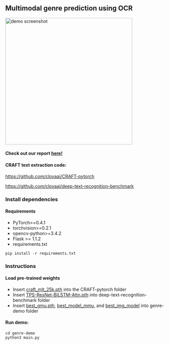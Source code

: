 ## Multimodal genre prediction using OCR

<img width="400" alt="demo screenshot" src="https://i.imgur.com/d8jPKiQ.png">

#### Check out our report [here!](https://drive.google.com/file/d/19ySTARAyFvvEzT6L19BA7aWQHJWqrLGU/view?usp=sharing)

#### CRAFT text extraction code: 

https://github.com/clovaai/CRAFT-pytorch

https://github.com/clovaai/deep-text-recognition-benchmark


### Install dependencies
#### Requirements
- PyTorch>=0.4.1
- torchvision>=0.2.1
- opencv-python>=3.4.2
- Flask >= 1.1.2
- requirements.txt
```
pip install -r requirements.txt
```

### Instructions
#### Load pre-trained weights
- Insert [craft_mlt_25k.pth](https://drive.google.com/file/d/1Jk4eGD7crsqCCg9C9VjCLkMN3ze8kutZ/view) into the CRAFT-pytorch folder
- Insert [TPS-ResNet-BiLSTM-Attn.pth](https://drive.google.com/file/d/1b59rXuGGmKne1AuHnkgDzoYgKeETNMv9/view?usp=sharing) into deep-text-recognition-benchmark folder
- Insert [best_gmu.pth](https://drive.google.com/file/d/1-bibnWb-pSrl9Io6kNTCJr8tNzeUVfPW/view), [best_model_mmu](https://drive.google.com/file/d/1FoACqjLxUwkXbvrYNIe-bkz2UPaptGMs/view), and [best_img_model](https://drive.google.com/file/d/13BLlR_XnIVk5RUJtKDl1rQz3VIDqAUIC/view) into genre-demo folder

#### Run demo: 

```shell
cd genre-demo
python3 main.py
```
